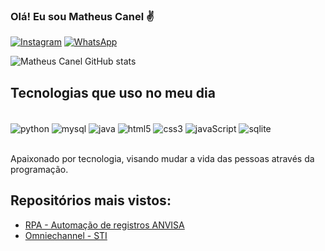 ### Olá! Eu sou Matheus Canel ✌

[![Instagram](https://img.shields.io/badge/Instagram-E4405F?style=for-the-badge&logo=instagram&logoColor=white)](https://www.instagram.com/matheus_canel)
[![WhatsApp](https://img.shields.io/badge/WhatsApp-25D366?style=for-the-badge&logo=whatsapp&logoColor=white)](wa.me/5581995804041)

![Matheus Canel GitHub stats](https://github-readme-stats.vercel.app/api?username=matheuscanel&show_icons=true&theme=radical)

## Tecnologias que uso no meu dia

<div style="display: inline_block"><br/>
    <img align="center" alt="python" src="https://img.shields.io/badge/Python-14354C?style=for-the-badge&logo=python&logoColor=white" />
    <img align="center" alt="mysql" src="https://img.shields.io/badge/MySQL-00000F?style=for-the-badge&logo=mysql&logoColor=white" />
    <img align="center" alt="java" src="https://img.shields.io/badge/Java-ED8B00?style=for-the-badge&logo=openjdk&logoColor=white" />
    <img align="center" alt="html5" src="https://img.shields.io/badge/HTML5-E34F26?style=for-the-badge&logo=html5&logoColor=white" />
    <img align="center" alt="css3" src="https://img.shields.io/badge/CSS3-1572B6?style=for-the-badge&logo=css3&logoColor=white" />
    <img align="center" alt="javaScript" src="https://img.shields.io/badge/JavaScript-323330?style=for-the-badge&logo=javascript&logoColor=F7DF1E" />
    <img align="center" alt="sqlite" src="https://img.shields.io/badge/SQLite-07405E?style=for-the-badge&logo=sqlite&logoColor=white" />
</div><br/>

Apaixonado por tecnologia, visando mudar a vida das pessoas através da programação.

## Repositórios mais vistos:
- [RPA - Automação de registros ANVISA](https://github.com/ViniRocham/RPA-consultas-anvisa)<br/>
- [Omniechannel - STI](https://github.com/ViniRocham/Omnichannel-STI)<BR/>

